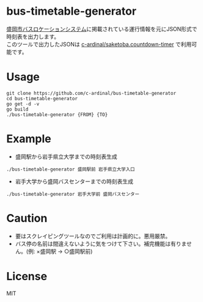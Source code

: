 # bus-timetable-generator
[盛岡市バスロケーションシステム](http://gps.iwatebus.or.jp/pc/index.htm)に掲載されている運行情報を元にJSON形式で時刻表を出力します。  
このツールで出力したJSONは [c-ardinal/saketoba.countdown-timer](https://github.com/c-ardinal/saketoba.countdown-timer) で利用可能です。

# Usage
```
git clone https://github.com/c-ardinal/bus-timetable-generator
cd bus-timetable-generator
go get -d -v
go build
./bus-timetable-generator {FROM} {TO}
```

# Example
 - 盛岡駅から岩手県立大学までの時刻表生成
```
./bus-timetable-generator 盛岡駅前 岩手県立大学入口
```

- 岩手大学から盛岡バスセンターまでの時刻表生成
```
./bus-timetable-generator 岩手大学前 盛岡バスセンター
```

# Caution
 - 要はスクレイピングツールなのでご利用は計画的に。悪用厳禁。
 - バス停の名前は間違えないように気をつけて下さい。補完機能は有りません。(例: ×盛岡駅 -> ○盛岡駅前)

# License
MIT
